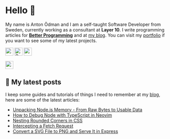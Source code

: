 # Hello 👋

My name is Anton Ödman and I am a self-taught Software Developer from Sweden, currently working as a consultant at **Layer 10**. I write programming articles for [**Better Programming**](https://betterprogramming.pub/) and at [my blog](https://www.banjocode.com/). You can visit my [portfolio](https://www.banjoanton.com) if you want to see some of my latest projects.


<p>
  <a href="https://www.twitter.com/banjoanton"><img src="https://img.shields.io/badge/twitter-%231DA1F2.svg?&style=for-the-badge&logo=twitter&logoColor=white" height=25></a> 
  <a href="mailto:anton.odman@gmail.com"><img alt="Gmail" src="https://img.shields.io/badge/Gmail-D14836?style=for-the-badge&logo=gmail&logoColor=white" height=25 /></a>
  <a href="https://www.linkedin.com/in/banjoanton"><img src="https://img.shields.io/badge/linkedin-%230077B5.svg?&style=for-the-badge&logo=linkedin&logoColor=white" height=25></a> 

  <a href="https://medium.com/@banjoanton"><img src="https://img.shields.io/badge/medium-%2312100E.svg?&style=for-the-badge&logo=medium&logoColor=white" height=25></a> 

</p>

## :memo: My latest posts
I keep some guides and tutorials of things I need to remember at my [blog](https://www.banjocode.com), here are some of the latest articles:
<!-- BLOG-POST-LIST:START -->
- [Unpacking Node.js Memory - From Raw Bytes to Usable Data](https://banjocode.com/post/node/node-memory-basics/)
- [How to Debug Node with TypeScript in Neovim](https://banjocode.com/post/nvim/debug-node/)
- [Nesting Rounded Corners in CSS](https://banjocode.com/post/css/nesting-rounded-corners/)
- [Intercepting a Fetch Request](https://banjocode.com/post/javascript/intercept-fetch-request/)
- [Convert a SVG File to PNG and Serve It in Express](https://banjocode.com/post/node/return-png-express/)
<!-- BLOG-POST-LIST:END -->

